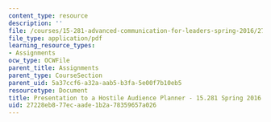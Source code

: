 ```yaml
---
content_type: resource
description: ''
file: /courses/15-281-advanced-communication-for-leaders-spring-2016/27228eb877ecaade1b2a78359657a026_MIT15_281S16_Planner2016.pdf
file_type: application/pdf
learning_resource_types:
- Assignments
ocw_type: OCWFile
parent_title: Assignments
parent_type: CourseSection
parent_uid: 5a37ccf6-a32a-aab5-b3fa-5e00f7b10eb5
resourcetype: Document
title: Presentation to a Hostile Audience Planner - 15.281 Spring 2016
uid: 27228eb8-77ec-aade-1b2a-78359657a026
---
```

